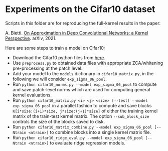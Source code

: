 # Experiments on the Cifar10 dataset

Scripts in this folder are for reproducing the full-kernel results in the paper:

A. Bietti. [On Approximation in Deep Convolutional Networks: a Kernel Perspective](https://arxiv.org/abs/2102.10032). arXiv, 2021.

Here are some steps to train a model on Cifar10:
* Download the Cifar10 python files from [here](https://www.cs.toronto.edu/~kriz/cifar.html).
* Use `preprocess.py` to obtained data files with appropriate ZCA/whitening pre-processing at the patch level.
* Add your model to the `models` dictionary in `cifar10_matrix.py`, in the following we will consider `exp_sigma_06_pool`.
* Run `python cifar10_norms.py --model exp_sigma_06_pool` to compute and save patch-level norms which are used for computing general kernel evaluations.
* Run `python cifar10_matrix.py <i> <j> <size> [--test] --model exp_sigma_06_pool` in a parallel fashion to compute and save blocks `K[i*size:(i+1)*size, j*size:(j+1)*size]` of either the training kernel matrix of the train-test kernel matrix. The option `--sub_block_size` controls the size of the blocks saved to disk.
* Run `python cifar10_matrix_combine.py --model exp_sigma_06_pool [--Ntrain <ntrain>]` to combine blocks into a single kernel matrix file.
* Run `python cifar10_ridge_eval.py --model exp_sigma_06_pool [--Ntrain <ntrain>]` to evaluate ridge regression models.
